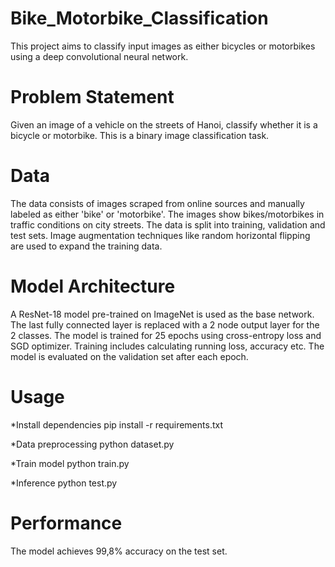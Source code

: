 # Bike_Motorbike_Classification
This project aims to classify input images as either bicycles or motorbikes using a deep convolutional neural network.

# Problem Statement
Given an image of a vehicle on the streets of Hanoi, classify whether it is a bicycle or motorbike. This is a binary image classification task.

# Data
The data consists of images scraped from online sources and manually labeled as either 'bike' or 'motorbike'. The images show bikes/motorbikes in traffic conditions on city streets.
The data is split into training, validation and test sets. Image augmentation techniques like random horizontal flipping are used to expand the training data.

# Model Architecture
A ResNet-18 model pre-trained on ImageNet is used as the base network. The last fully connected layer is replaced with a 2 node output layer for the 2 classes.
The model is trained for 25 epochs using cross-entropy loss and SGD optimizer. Training includes calculating running loss, accuracy etc. The model is evaluated on the validation set after each epoch.

# Usage
*Install dependencies
pip install -r requirements.txt

*Data preprocessing
python dataset.py

*Train model
python train.py

*Inference
python test.py

# Performance
The model achieves 99,8% accuracy on the test set.
